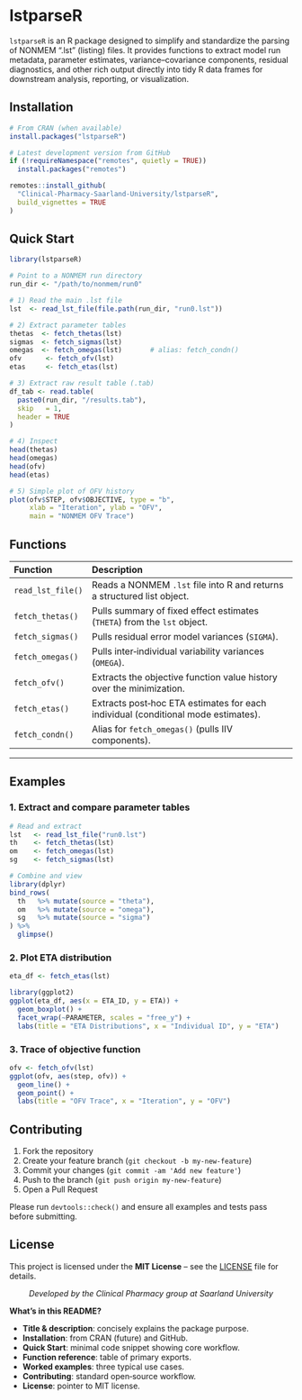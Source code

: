 # lstparseR

`lstparseR` is an R package designed to simplify and standardize the parsing of NONMEM “.lst” (listing) files. It provides functions to extract model run metadata, parameter estimates, variance–covariance components, residual diagnostics, and other rich output directly into tidy R data frames for downstream analysis, reporting, or visualization.


## Installation

```r
# From CRAN (when available)
install.packages("lstparseR")

# Latest development version from GitHub
if (!requireNamespace("remotes", quietly = TRUE))
  install.packages("remotes")

remotes::install_github(
  "Clinical-Pharmacy-Saarland-University/lstparseR",
  build_vignettes = TRUE
)
````


## Quick Start

```r
library(lstparseR)

# Point to a NONMEM run directory
run_dir <- "/path/to/nonmem/run0"

# 1) Read the main .lst file
lst  <- read_lst_file(file.path(run_dir, "run0.lst"))

# 2) Extract parameter tables
thetas  <- fetch_thetas(lst)
sigmas  <- fetch_sigmas(lst)
omegas  <- fetch_omegas(lst)       # alias: fetch_condn()
ofv      <- fetch_ofv(lst)
etas     <- fetch_etas(lst)

# 3) Extract raw result table (.tab)
df_tab <- read.table(
  paste0(run_dir, "/results.tab"),
  skip   = 1,
  header = TRUE
)

# 4) Inspect
head(thetas)
head(omegas)
head(ofv)
head(etas)

# 5) Simple plot of OFV history
plot(ofv$STEP, ofv$OBJECTIVE, type = "b",
     xlab = "Iteration", ylab = "OFV",
     main = "NONMEM OFV Trace")
```

## Functions

| Function          | Description                                                                       |
| :---------------- | :-------------------------------------------------------------------------------- |
| `read_lst_file()` | Reads a NONMEM `.lst` file into R and returns a structured list object.           |
| `fetch_thetas()`  | Pulls summary of fixed effect estimates (`THETA`) from the `lst` object.          |
| `fetch_sigmas()`  | Pulls residual error model variances (`SIGMA`).                                   |
| `fetch_omegas()`  | Pulls inter‐individual variability variances (`OMEGA`).                           |
| `fetch_ofv()`     | Extracts the objective function value history over the minimization.              |
| `fetch_etas()`    | Extracts post‐hoc ETA estimates for each individual (conditional mode estimates). |
| `fetch_condn()`   | Alias for `fetch_omegas()` (pulls IIV components).                                |

---

## Examples

### 1. Extract and compare parameter tables

```r
# Read and extract
lst   <- read_lst_file("run0.lst")
th    <- fetch_thetas(lst)
om    <- fetch_omegas(lst)
sg    <- fetch_sigmas(lst)

# Combine and view
library(dplyr)
bind_rows(
  th   %>% mutate(source = "theta"),
  om   %>% mutate(source = "omega"),
  sg   %>% mutate(source = "sigma")
) %>%
  glimpse()
```

### 2. Plot ETA distribution

```r
eta_df <- fetch_etas(lst)

library(ggplot2)
ggplot(eta_df, aes(x = ETA_ID, y = ETA)) +
  geom_boxplot() +
  facet_wrap(~PARAMETER, scales = "free_y") +
  labs(title = "ETA Distributions", x = "Individual ID", y = "ETA")
```

### 3. Trace of objective function

```r
ofv <- fetch_ofv(lst)
ggplot(ofv, aes(step, ofv)) +
  geom_line() +
  geom_point() +
  labs(title = "OFV Trace", x = "Iteration", y = "OFV")
```

## Contributing

1. Fork the repository
2. Create your feature branch (`git checkout -b my-new-feature`)
3. Commit your changes (`git commit -am 'Add new feature'`)
4. Push to the branch (`git push origin my-new-feature`)
5. Open a Pull Request

Please run `devtools::check()` and ensure all examples and tests pass before submitting.


## License

This project is licensed under the **MIT License** – see the [LICENSE](LICENSE) file for details.

<p align="center">
  <em>Developed by the Clinical Pharmacy group at Saarland University</em>
</p>

**What’s in this README?**

* **Title & description**: concisely explains the package purpose.
* **Installation**: from CRAN (future) and GitHub.
* **Quick Start**: minimal code snippet showing core workflow.
* **Function reference**: table of primary exports.
* **Worked examples**: three typical use cases.
* **Contributing**: standard open‐source workflow.
* **License**: pointer to MIT license.


